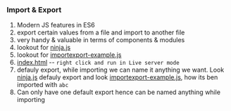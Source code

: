 ### Import & Export
1. Modern JS features in ES6
2. export certain values from a file and import to another file
3. very handy & valuable in terms of components & modules
4. lookout for [ninja.js](./ninja.js)
5. lookout for [importexport-example.js](./importexport-example.js)
6. [index.html](index.html) -- `right click and run in Live server mode`
7. defauly export, while importing we can name it anything we want. Look [ninja.js](./ninja.js) defauly export and look [importexport-example.js](./importexport-example.js), how its ben imported with `abc`
8. Can only have one default export hence can be named anything while importing
